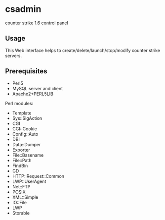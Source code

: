 # csadmin
counter strike 1.6 control panel

## Usage
This Web interface helps to create/delete/launch/stop/modify counter strike servers.

## Prerequisites
* Perl5
* MySQL server and client
* Apache2+PERL5LIB

Perl modules:
* Template
* Sys::SigAction
* CGI
* CGI::Cookie
* Config::Auto
* DBI
* Data::Dumper
* Exporter
* File::Basename
* File::Path
* FindBin
* GD
* HTTP::Request::Common
* LWP::UserAgent
* Net::FTP
* POSIX
* XML::Simple
* IO::File
* LWP
* Storable
